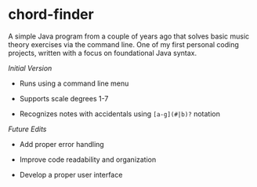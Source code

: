 # chord-finder
A simple Java program from a couple of years ago that solves basic music theory exercises via the command line.
One of my first personal coding projects, written with a focus on foundational Java syntax.

*Initial Version*


- Runs using a command line menu

- Supports scale degrees 1-7

- Recognizes notes with accidentals using `[a-g](#|b)?` notation

*Future Edits*
- Add proper error handling

- Improve code readability and organization

- Develop a proper user interface
